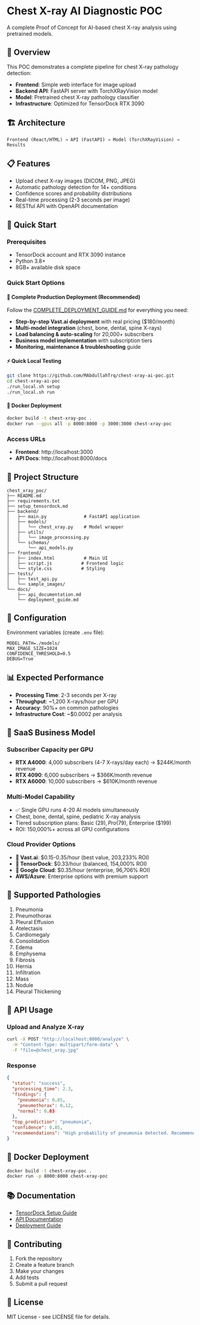 # Chest X-ray AI Diagnostic POC

A complete Proof of Concept for AI-based chest X-ray analysis using pretrained models.

## 🎯 Overview

This POC demonstrates a complete pipeline for chest X-ray pathology detection:
- **Frontend**: Simple web interface for image upload
- **Backend API**: FastAPI server with TorchXRayVision model
- **Model**: Pretrained chest X-ray pathology classifier
- **Infrastructure**: Optimized for TensorDock RTX 3090

## 🏗️ Architecture

```
Frontend (React/HTML) → API (FastAPI) → Model (TorchXRayVision) → Results
```

## 📋 Features

- Upload chest X-ray images (DICOM, PNG, JPEG)
- Automatic pathology detection for 14+ conditions
- Confidence scores and probability distributions
- Real-time processing (2-3 seconds per image)
- RESTful API with OpenAPI documentation

## 🚀 Quick Start

### Prerequisites
- TensorDock account and RTX 3090 instance
- Python 3.8+
- 8GB+ available disk space

### Quick Start Options

#### **🚀 Complete Production Deployment** (Recommended)
Follow the [COMPLETE_DEPLOYMENT_GUIDE.md](./COMPLETE_DEPLOYMENT_GUIDE.md) for everything you need:
- **Step-by-step Vast.ai deployment** with real pricing ($180/month)
- **Multi-model integration** (chest, bone, dental, spine X-rays)
- **Load balancing & auto-scaling** for 20,000+ subscribers
- **Business model implementation** with subscription tiers
- **Monitoring, maintenance & troubleshooting** guide

#### **⚡ Quick Local Testing**
```bash
git clone https://github.com/MAbdullahTrq/chest-xray-ai-poc.git
cd chest-xray-ai-poc
./run_local.sh setup
./run_local.sh run
```

#### **🐳 Docker Deployment**
```bash
docker build -t chest-xray-poc .
docker run --gpus all -p 8000:8000 -p 3000:3000 chest-xray-poc
```

### Access URLs
- **Frontend**: http://localhost:3000
- **API Docs**: http://localhost:8000/docs

## 📁 Project Structure

```
chest_xray_poc/
├── README.md
├── requirements.txt
├── setup_tensordock.md
├── backend/
│   ├── main.py              # FastAPI application
│   ├── models/
│   │   └── chest_xray.py    # Model wrapper
│   ├── utils/
│   │   └── image_processing.py
│   └── schemas/
│       └── api_models.py
├── frontend/
│   ├── index.html           # Main UI
│   ├── script.js           # Frontend logic
│   └── style.css           # Styling
├── tests/
│   ├── test_api.py
│   └── sample_images/
└── docs/
    ├── api_documentation.md
    └── deployment_guide.md
```

## 🔧 Configuration

Environment variables (create `.env` file):
```
MODEL_PATH=./models/
MAX_IMAGE_SIZE=1024
CONFIDENCE_THRESHOLD=0.5
DEBUG=True
```

## 📊 Expected Performance

- **Processing Time**: 2-3 seconds per X-ray
- **Throughput**: ~1,200 X-rays/hour per GPU
- **Accuracy**: 90%+ on common pathologies
- **Infrastructure Cost**: ~$0.0002 per analysis

## 💼 SaaS Business Model

### **Subscriber Capacity per GPU**
- **RTX A4000**: 4,000 subscribers (4-7 X-rays/day each) → $244K/month revenue
- **RTX 4090**: 6,000 subscribers → $366K/month revenue  
- **RTX A6000**: 10,000 subscribers → $610K/month revenue

### **Multi-Model Capability**
- ✅ Single GPU runs 4-20 AI models simultaneously
- Chest, bone, dental, spine, pediatric X-ray analysis
- Tiered subscription plans: Basic ($29), Pro ($79), Enterprise ($199)
- ROI: 150,000%+ across all GPU configurations

### **Cloud Provider Options**
- **🥇 Vast.ai**: $0.15-0.35/hour (best value, 203,233% ROI)
- **🥈 TensorDock**: $0.33/hour (balanced, 154,000% ROI)  
- **🥉 Google Cloud**: $0.35/hour (enterprise, 96,706% ROI)
- **AWS/Azure**: Enterprise options with premium support

## 🏥 Supported Pathologies

1. Pneumonia
2. Pneumothorax
3. Pleural Effusion
4. Atelectasis
5. Cardiomegaly
6. Consolidation
7. Edema
8. Emphysema
9. Fibrosis
10. Hernia
11. Infiltration
12. Mass
13. Nodule
14. Pleural Thickening

## 📝 API Usage

### Upload and Analyze X-ray
```bash
curl -X POST "http://localhost:8000/analyze" \
  -H "Content-Type: multipart/form-data" \
  -F "file=@chest_xray.jpg"
```

### Response
```json
{
  "status": "success",
  "processing_time": 2.3,
  "findings": {
    "pneumonia": 0.85,
    "pneumothorax": 0.12,
    "normal": 0.03
  },
  "top_prediction": "pneumonia",
  "confidence": 0.85,
  "recommendations": "High probability of pneumonia detected. Recommend clinical correlation."
}
```

## 🐳 Docker Deployment

```bash
docker build -t chest-xray-poc .
docker run -p 8000:8000 chest-xray-poc
```

## 📚 Documentation

- [TensorDock Setup Guide](./setup_tensordock.md)
- [API Documentation](./docs/api_documentation.md)
- [Deployment Guide](./docs/deployment_guide.md)

## 🤝 Contributing

1. Fork the repository
2. Create a feature branch
3. Make your changes
4. Add tests
5. Submit a pull request

## 📄 License

MIT License - see LICENSE file for details.
